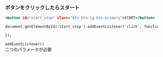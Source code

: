 ### ボタンをクリックしたらスタート

```index.html
<button id="start_stop" class="btn btn-lg btn-primary">START</button>
```

```index.html
document.getElementById('start_stop').addEventListener('click', function() {

});
```

`addEventListener()`  
二つのパラメータが必要  

